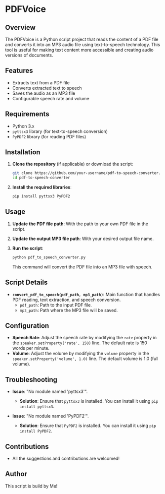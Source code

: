 # PDFVoice

## Overview

The PDFVoice is a Python script project  that reads the content of a PDF file and converts it into an MP3 audio file using text-to-speech technology. This tool is useful for making text content more accessible and creating audio versions of documents.

## Features

- Extracts text from a PDF file
- Converts extracted text to speech
- Saves the audio as an MP3 file
- Configurable speech rate and volume

## Requirements

- Python 3.x
- `pyttsx3` library (for text-to-speech conversion)
- `PyPDF2` library (for reading PDF files)

## Installation

1. **Clone the repository** (if applicable) or download the script:

    ```bash
    git clone https://github.com/your-username/pdf-to-speech-converter.git
    cd pdf-to-speech-converter
    ```

2. **Install the required libraries**:

    ```bash
    pip install pyttsx3 PyPDF2
    ```

## Usage

1. **Update the PDF file path**: With the path to your own PDF file in the script.

2. **Update the output MP3 file path**: With your desired output file name.

3. **Run the script**:

    ```bash
    python pdf_to_speech_converter.py
    ```

   This command will convert the PDF file into an MP3 file with speech.

## Script Details

- **`convert_pdf_to_speech(pdf_path, mp3_path)`**: Main function that handles PDF reading, text extraction, and speech conversion.
  - `pdf_path`: Path to the input PDF file.
  - `mp3_path`: Path where the MP3 file will be saved.

## Configuration

- **Speech Rate**: Adjust the speech rate by modifying the `rate` property in the `speaker.setProperty('rate', 150)` line. The default rate is 150 words per minute.
- **Volume**: Adjust the volume by modifying the `volume` property in the `speaker.setProperty('volume', 1.0)` line. The default volume is 1.0 (full volume).

## Troubleshooting

- **Issue**: "No module named 'pyttsx3'".
  - **Solution**: Ensure that `pyttsx3` is installed. You can install it using `pip install pyttsx3`.

- **Issue**: "No module named 'PyPDF2'".
  - **Solution**: Ensure that `PyPDF2` is installed. You can install it using `pip install PyPDF2`.

## Contributions
- All the suggestions and contributions are welcomed!

## Author
This script is build by Me!
